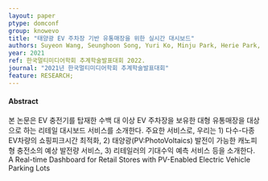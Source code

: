 ```yaml
---
layout: paper
ptype: domconf
group: knowevo
title: "태양광 EV 주차장 기반 유통매장을 위한 실시간 대시보드"
authors: Suyeon Wang, Seunghoon Song, Yuri Ko, Minju Park, Herie Park, Sejin Chun
year: 2021
ref: 한국멀티미디어학회 추계학술발표대회 2022.
journal: "2021년 한국멀티미디어학회 추계학술발표대회"
feature: RESEARCH;
---
```


<h4><span class="badge badge-info">Abstract</span></h4>
본 논문은 EV 충전기를 탑재한 수백 대 이상 EV 주차장을 보유한 대형 유통매장을 대상으로 하는 리테일 대시보드 서비스를 소개한다. 주요한 서비스로, 우리는 1) 다수-다종 EV차량의 쇼핑피크시간 최적화, 2) 태양광(PV:PhotoVoltaics) 발전이 가능한 캐노피형 충전소의 예상 발전량 서비스, 3) 리테일러의 기대수익 예측 서비스 등을 소개한다.

<div class="alert alert-warning" role="alert">
   A Real-time Dashboard for Retail Stores with PV-Enabled Electric Vehicle Parking Lots
</div>

